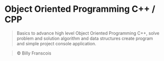 # Object Oriented Programming C++ / CPP

> Basics to advance high level Object Oriented Programming C++, solve problem and solution algorithm and data structures create program and simple project console application.

> © Billy Franscois
